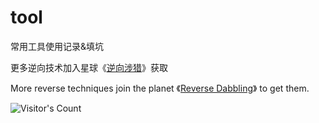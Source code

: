 # tool
常用工具使用记录&amp;填坑
  
更多逆向技术加入星球《[逆向涉猎](https://t.zsxq.com/071NJKjZb)》获取  
  
More reverse techniques join the planet 《[Reverse Dabbling](https://t.zsxq.com/071NJKjZb)》 to get them.  
  
  
  
  
![Visitor's Count](https://profile-counter.glitch.me/Humenger_tool/count.svg) 


